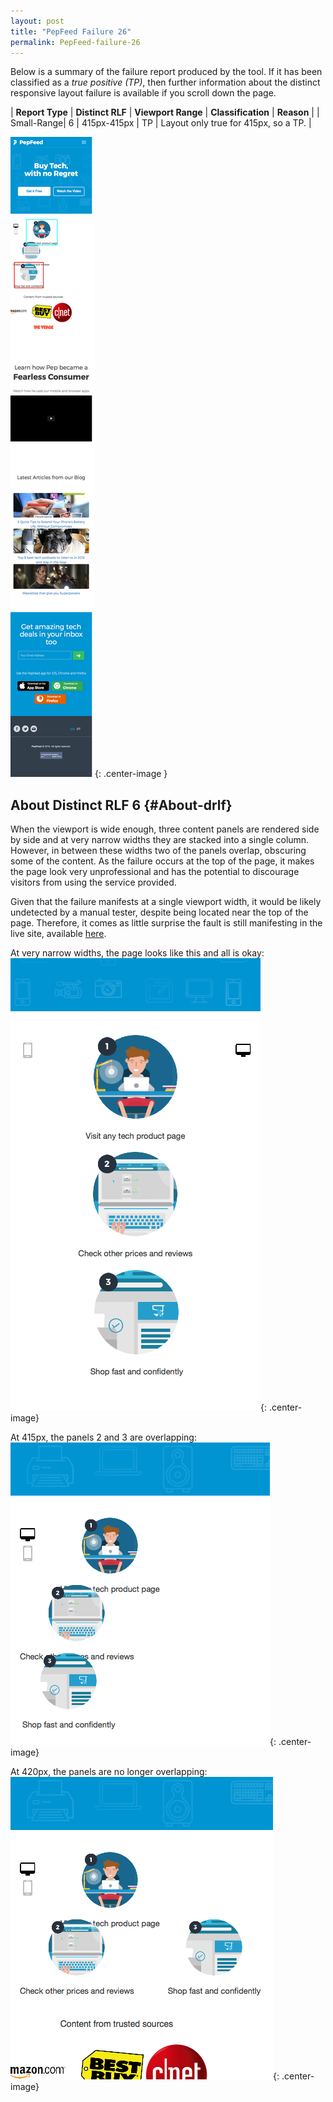 ```yaml
---
layout: post
title: "PepFeed Failure 26"
permalink: PepFeed-failure-26
---
```

Below is a summary of the failure report produced by the tool. If it has been classified as a *true positive (TP)*, then further information about the distinct responsive layout failure is available if you scroll down the page.

| **Report Type** | **Distinct RLF** | **Viewport Range** | **Classification** | **Reason** |
| Small-Range| 6 | 415px-415px | TP | Layout only true for 415px, so a TP. | 

![Screenshot of the fault](assets/images/PepFeed/fault26/smallrangeWidth415.png){: .center-image }

## About Distinct RLF 6 {#About-drlf}

When the viewport is wide enough, three content panels are rendered side by side and at very narrow widths they are stacked into a single column. However, in between these widths two of the panels overlap, obscuring some of the content. As the failure occurs at the top of the page, it makes the page look very unprofessional and has the potential to discourage visitors from using the service provided.

Given that the failure manifests at a single viewport width, it would be likely undetected by a manual tester, despite being located near the top of the page. Therefore, it comes as little surprise the fault is still manifesting in the live site, available [here](http://pepfeed.com).

At very narrow widths, the page looks like this and all is okay:
![400px](assets/good-bad/rlf6/400.png){: .center-image}

At 415px, the panels 2 and 3 are overlapping:
![415px](assets/good-bad/rlf6/415.png){: .center-image}

At 420px, the panels are no longer overlapping:
![420px](assets/good-bad/rlf6/420.png){: .center-image}

